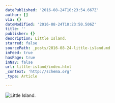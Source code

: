 ```yaml
---
datePublished: '2016-08-24T10:23:54.667Z'
author: []
via: {}
dateModified: '2016-08-24T10:23:50.506Z'
title: ''
publisher: {}
description: Little Island.
starred: false
sourcePath: _posts/2016-08-24-little-island.md
inFeed: true
hasPage: true
inNav: false
url: little-island/index.html
_context: 'http://schema.org'
_type: Article

---
```

![Little Island.](https://the-grid-user-content.s3-us-west-2.amazonaws.com/2874aa07-a66d-4856-8dc3-d59c56d8e262.jpg)